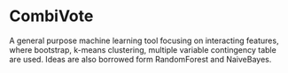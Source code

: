 CombiVote
=========

A general purpose machine learning tool focusing on interacting features, where bootstrap, k-means clustering, multiple variable contingency table are used. Ideas are also borrowed form RandomForest and NaiveBayes.
